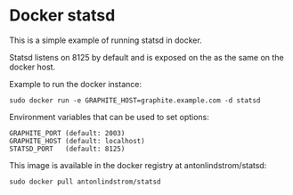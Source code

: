 # Docker statsd

This is a simple example of running statsd in docker.

Statsd listens on 8125 by default and is exposed on the as the same on the docker host.

Example to run the docker instance:

    sudo docker run -e GRAPHITE_HOST=graphite.example.com -d statsd

Environment variables that can be used to set options:

    GRAPHITE_PORT (default: 2003)
    GRAPHITE_HOST (default: localhost)
    STATSD_PORT   (default: 8125)

This image is available in the docker registry at antonlindstrom/statsd:

    sudo docker pull antonlindstrom/statsd
